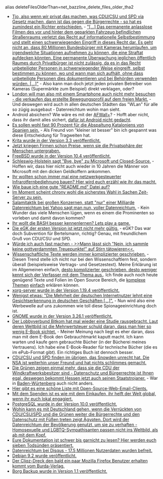 alias deleteFilesOlderThan=net_bazzline_delete_files_older_tha2
* [Tjo, also wenn wir privat das machen, was CDU/CSU und SPD via Gesetz machen, dann ist das gegen die Bürgerrechte - so hat es zumindest ein Richter entschieden.](https://blog.fefe.de/?ts=a72cbec5) - ["[...] Das permanente anlasslose Filmen des vor und hinter dem geparkten Fahrzeug befindlichen Straßenraums verletzt das Recht auf informationelle Selbstbestimmung und stellt einen schwerwiegenden Eingriff in dieses Recht dar. Es geht nicht an, dass 80 Millionen Bundesbürger mit Kameras herumlaufen, um irgendwelche Situationen aufnehmen zu können, die eine Straftat aufdecken könnten. Eine permanente Überwachung jeglichen öffentlich Raumes durch Privatbürger ist nicht zulässig, da es in das Recht unbeteiligter Personen in schwerwiegender Weise eingreift, selbst bestimmen zu können, wo und wann man sich aufhält, ohne dass unbeteiligte Personen dies dokumentieren und bei Behörden verwenden würden. [...]"](https://www.justiz.bayern.de/gerichte-und-behoerden/amtsgerichte/muenchen/presse/2017/76.php) - Also kann man doch jetzt jeden privaten Betreiber von Kameras (Supermärkte zum Beispiel) direkt verklagen, oder?
* [London will man also mit einem Smartphone auch nicht mehr besuchen - die verkaufen das erstellte Bewegungsprofil auf dem freien Markt.](https://www.heise.de/newsticker/meldung/Planspiel-in-London-Bewegungsdaten-aus-der-U-Bahn-sollen-versilbert-werden-3848751.html) - Und deswegen wird auch in allen deutschen Städten das "WLan" für alle so zügig ausgebaut - Datenreichtum wohin man sieht.
* Android absichern? Wie wäre es mit der [AFWall+](https://www.kuketz-blog.de/afwall-wie-ich-persoenlich-die-android-firewall-nutze/)? - Hofft aber nicht, dass ihr damit alles sichert, [dafür ist Android nicht gedacht](https://blog.torproject.org/mission-impossible-hardening-android-security-and-privacy).
* [Es sollen wohl fast 90 Prozent für die Abspaltung Kataloniens von Spanien sein.](https://www.heise.de/tp/features/Mehr-als-90-Prozent-fuer-die-Unabhaengigkeit-Kataloniens-von-Spanien-3848676.html) - Als Freund von "kleiner ist besser" bin ich gespannt was diese Entscheidung für Tragweiten hat.
* [Krita wurde in der Version 3.3 veröffentlicht.](https://www.pro-linux.de/news/1/25203/krita-33-erschienen.html)
* [Jetzt kriegen Firmen schon Preise, wenn sie die Privatsphäre der Menschen untergraben.](https://www.heise.de/newsticker/meldung/NEC-gewinnt-Ceatec-Award-fuer-Gesichtserkennungssystem-3849218.html)
* [FreeBSD wurde in der Version 10.4 veröffentlicht.](https://lists.freebsd.org/pipermail/freebsd-announce/2017-October/001804.html)
* [Schleswig-Holstein sagt "Bye, bye" zu Microsoft und Closed-Source.](https://www.heise.de/newsticker/meldung/Schleswig-Holstein-laeutet-Abschied-von-Microsoft-ein-3849115.html) - Hoffen wir, dass hier nicht auch wieder in 10 Jahren die Männer von Microsoft mit den dicken Geldkoffern ankommen.
* [Ihr wollten schon immer mal eine netzwerkgesteuerter Infrarotfernbediehnung bauen? Hier wird euch erzähl wie ihr das macht.](https://opensource.com/article/17/10/giving-retro-electronics-new-life)
* [Wie baue ich eine gute "README.md" Datei auf?](https://opensource.com/open-organization/17/10/readme-maturity-model)
* [Im Moment scheint chrony wohl die sicherstes Wahl in Sachen Zeit-Server zu sein.](https://www.pro-linux.de/news/1/25204/sicherheit-von-freien-zeit-servern-chrony-schl%C3%A4gt-ntpd.html)
* [Salamitaktik bei großen Konzernen, statt "nur" einer Milliarde Datenreichtum bei Yahoo sagt man nun, voller Datenreichtum.](https://www.golem.de/news/yahoo-mail-alle-yahoo-kunden-im-jahr-2013-gehackt-1710-130405.html) - Kein Wunder das viele Menschen lügen, wenn es einem die Prominenten so vorleben und damit davon kommen?
* [Ihr wollt die BASH besser kennenlernen? Lets play a game.](https://cmdchallenge.com/)
* [Die eGK der ersten Version ist jetzt nicht mehr gültig.](https://www.heise.de/newsticker/meldung/Erste-Generation-der-elektronischen-Gesundheitskarte-ist-ungueltig-3849656.html) - eGK? Das war doch Subvention für Bertelsmann, richtig? Genau, mit freundlichem Gruß von CDU/CSU und SPD.
* [Würde ich auch fast machen - >>Mann lässt sich "Nein, ich sammle keine gottverdammten Treuepunkte!" auf Stirn tätowieren<<.](http://www.der-postillon.com/2015/09/mann-lasst-sich-nein-ich-sammle-keine.html)
* [Wissenschaftliche Texte werden immer komplizierter geschrieben.](https://www.heise.de/newsticker/meldung/Wissenschaftliche-Studien-werden-immer-unlesbarer-3836694.html) - Diesen Trend stelle ich nicht nur bei den Wissenschaftlern fest, sondern überall (beispielsweise Vertrags- und Gesetzestext). Meine Erklärung ist im Allgemeinen einfach, [desto komplizierter geschrieben, desto weniger kennt sich der Verfasser mit dem Thema aus.](https://www.heise.de/forum/Technology-Review/News-Kommentare/Wissenschaftliche-Studien-werden-immer-unlesbarer/je-duemmer-die-VerfasserIn/posting-31153882/show/). Ich finde auch noch heute genügend Texte und Folien im Open Source Bereich, die [komplexe Themen](https://www.heise.de/forum/Technology-Review/News-Kommentare/Wissenschaftliche-Studien-werden-immer-unlesbarer/Erklaerung/posting-31153872/show/) [einfach](https://www.heise.de/forum/Technology-Review/News-Kommentare/Wissenschaftliche-Studien-werden-immer-unlesbarer/die-verkryptung-hat-auch-einen-grund/posting-31153870/show/) erklären können.
* [xorg-server wurde in der Version 1.19.4 veröffentlicht.](https://lists.x.org/archives/xorg-devel/2017-October/054839.html)
* [Wenigst etwas: "Die Mehrheit der deutschen Internetnutzer lehnt eine Gesichtserkennung in deutschen Geschäften [...]".](https://www.heise.de/newsticker/meldung/Umfrage-Mehrheit-gegen-Gesichtserkennung-fuer-Werbezwecke-3850148.html) - Nun wird also eine Werbewelle auf uns zukommen wie toll diese Spionageeinrichtung doch ist.
* [GNOME wurde in der Version 3.26.1 veröffentlicht.](https://mail.gnome.org/archives/gnome-announce-list/2017-October/msg00008.html)
* [Der Lobbyverbund Bitkom hat mal wieder eine Studie rausgebracht. Laut deren Weltbild ist die Mehrwertsteuer schuld daran, dass man hier so wenig E-Book sichtet.](https://www.heise.de/newsticker/meldung/Studie-Kein-Boom-bei-E-Books-in-Sicht-3850346.html) - Meiner Meinung nach liegt es eher daran, dass man mit dem E-Book den Gebrauchtmarkt kaputt macht. Ich kann warten und kaufe gern gebrauchte Bücher (in der Bücherei meines Vertrauens). Ich habe eine E-Book-Reader für technische Bücher (die es im ePub-Format gibt). Ein richtiges Buch ist dennoch besser.
* [CDU/CSU und SPD finden im übrigen, das Snowden unrecht hat. Die NSA ist weiterhin unser Freund und hat nichts schlimmes gemacht.](https://blog.fefe.de/?ts=a728c485)
* [Die Grünen zeigen einmal mehr, dass sie die CDU der Windkraftwerksbesitzer sind - Datenschutz und Bürgerrechte ist Ihnen egal, deswegen bekommt Hessen jetzt auch seinen Staatstrojaner.](https://www.heise.de/newsticker/meldung/Hessen-will-Verfassungsschutz-mit-Staatstrojanern-aufruesten-3851027.html) - War in [Baden-Würtenberg](https://www.heise.de/forum/heise-online/News-Kommentare/Hessen-will-Verfassungsschutz-mit-Staatstrojanern-aufruesten/Erst-BaWue-jetzt-Hessen/posting-31158333/show/) auch nicht anders.
* [Hier gibt es eine schöne Liste mit Open-Source-Web-Email-Clients.](https://opensource.com/alternatives/gmail)
* [Mit dem Spenden ist es wie mit dem Einkaufen, ihr helft der Welt global, wenn ihr euch lokal engagiert.](https://www.smarticular.net/lokal-spenden-geld-kleidung-zeit-hilfe/)
* [PostgreSQL wurde in der Version 10.0 veröffentlicht.](https://www.postgresql.org/docs/10/static/release-10.html)
* [Wohin kann es mit Deutschland gehen, wenn die Verrückten von CDU/CSU/SPD und die Grünen weiter die Bürgerrechte und den Datenschutz mit Füßen treten zeigt Ägypten. Dort wird der Datenreichtum der Bevölkerung genutzt, um sie zu verhaften - Homosexuelle und LGBTQ-Sympathisanten passen nicht ins Weltbild, als ab mit dem Kopf.](https://blog.fefe.de/?ts=a729dd1d)
* [Eure Dokumentation ist schwer bis garnicht zu lesen? Hier werden euch sieben Todsünden präsentiert.](https://opensource.com/article/17/10/7-deadly-sins-documentation)
* [Datenreichtum bei Disqus - 17.5 Millionen Nutzerdaten wurden befreit.](https://www.heise.de/security/meldung/Disqus-Hack-17-5-Millionen-Nutzerdaten-im-Umlauf-3852092.html)
* [Debian 9.2 wurde veröffentlicht.](https://www.debian.org/News/2017/20171007)
* [Der Cliqz-Dreck den bald ein paar Mozilla Firefox Benutzer erhalten kommt vom Burda-Verlag.](https://blog.fefe.de/?ts=a726167b)
* [Borg Backup wurde in Version 1.1 veröffentlicht.](https://www.borgbackup.org/releases/borg-1.1.html)
